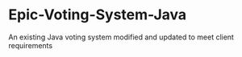 # Epic-Voting-System-Java
An existing Java voting system modified and updated to meet client requirements
